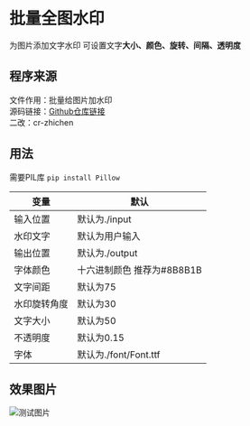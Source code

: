 # 批量全图水印

为图片添加文字水印
可设置文字**大小、颜色、旋转、间隔、透明度**

## 程序来源

文件作用：批量给图片加水印  
源码链接：[Github仓库链接](https://github.com/2Dou/watermarker)  
二改：cr-zhichen  

## 用法

需要PIL库 `pip install Pillow`

|变量        |默认
|------------|------------
|输入位置    |默认为./input
|水印文字    |默认为用户输入
|输出位置    |默认为./output
|字体颜色    |十六进制颜色 推荐为#8B8B1B
|文字间距    |默认为75
|水印旋转角度|默认为30
|文字大小    |默认为50
|不透明度    |默认为0.15
|字体        |默认为./font/Font.ttf

## 效果图片

![测试图片](https://www.chengrui.xyz/images/2020/06/12/Demoefdbb08c1b5b3d96.png)
